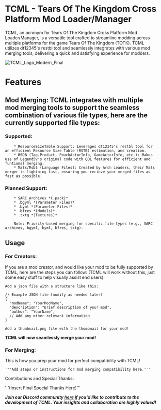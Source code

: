 # TCML - Tears Of The Kingdom Cross Platform Mod Loader/Manager

TCML, an acronym for Tears Of The Kingdom Cross Platform Mod Loader/Manager, is a versatile tool crafted to streamline modding across multiple platforms for the game Tears Of The Kingdom (TOTK). TCML utilizes dt12345's restbl tool and seamlessly integrates with various mod merging tools, delivering a quick and satisfying experience for modders.

![TCML_Logo_Modern_Final](https://github.com/The5thTear/TCML/assets/144561947/52758c78-0ab5-45ff-89ab-ccdab7b72567)

# Features

## Mod Merging: TCML integrates with multiple mod merging tools to support the seamless combination of various file types, here are the currently supported file types:


   ### Supported:
   
        * ResourceSizeTable Support: Leverages dt12345's restbl tool for an efficient Resource Size Table (RSTB) estimation, and creation.
        * RSDB (Tag.Product, PouchActorInfo, GameActorInfo, etc.): Makes use of Legend5v's original code with QOL features for efficient and funtional merging.
        * Mals/Msbt (Language Files): Created by Arch Leaders, their Mals merger is lightning fast, ensuring you recieve your merged files as fast as possible.
        
   ### Planned Support:
        
        * SARC Archives *(.pack)*
        * .bgyml *(Parameter Files)*
        * .byml *(Parameter Files)*
        * .bfres *(Models)*
        * .txtg *(Textures)*

        Note: Priority-based merging for specific file types (e.g., SARC archives, bgyml, byml, bfres, txtg).

## Usage

### For Creators:

  If you are a mod creator, and would like your mod to be fully supported by TCML, here are the steps you can follow: (TCML will work without this, just some easy stuff to help visually assist end users)

    Add a json file with a structure like this:

    // Example JSON file (modify as needed later)
    {
      "modName": "YourModName",
      "description": "Brief description of your mod",
      "author": "YourName",
      // Add any other relevant information
    }

    Add a thumbnail.png file with the thumbnail for your mod!

  **TCML will now seamlessly merge your mod!**

### For Merging:

This is how you prep your mod for perfect compatibility with TCML!

    '''Add steps or instructions for mod merging compatibility here.'''

Contributions and Special Thanks:

'''(Insert Final Special Thanks Here)'''

***Join our Discord community [here](https://discord.com/invite/w7qGa5RyMc) if you'd like to contribute to the development of TCML. Your insights and collaboration are highly valued!***
